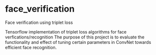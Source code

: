 # face_verification
Face verification using triplet loss

Tensorflow implementation of triplet loss algorithms for face verfications/recognition
The purpose of this project is to evaluate the functionality and effect of tuning certain parameters in ConvNet towards efficient face recognition.
